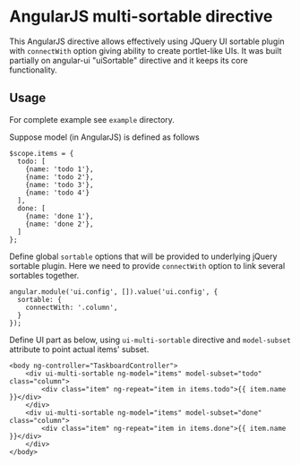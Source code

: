 AngularJS multi-sortable directive
=======

This AngularJS directive allows effectively using JQuery UI sortable plugin with `connectWith` option giving ability to create portlet-like UIs.
It was built partially on angular-ui "uiSortable" directive and it keeps its core functionality.

Usage
-----
For complete example see `example` directory.

Suppose model (in AngularJS) is defined as follows

    $scope.items = {
      todo: [
        {name: 'todo 1'},
        {name: 'todo 2'},
        {name: 'todo 3'},
        {name: 'todo 4'}
      ],
      done: [
        {name: 'done 1'},
        {name: 'done 2'},
      ]
    };


Define global `sortable` options that will be provided to underlying jQuery sortable plugin. Here we need to provide `connectWith` option to link several sortables together.

	angular.module('ui.config', []).value('ui.config', {
	  sortable: {
		connectWith: '.column', 
	  }
	});
	
Define UI part as below, using `ui-multi-sortable` directive and `model-subset` attribute to point actual items' subset.

    <body ng-controller="TaskboardController">
        <div ui-multi-sortable ng-model="items" model-subset="todo" class="column">
            <div class="item" ng-repeat="item in items.todo">{{ item.name }}</div>
        </div>        
        <div ui-multi-sortable ng-model="items" model-subset="done" class="column">
            <div class="item" ng-repeat="item in items.done">{{ item.name }}</div>
        </div>
    </body>
